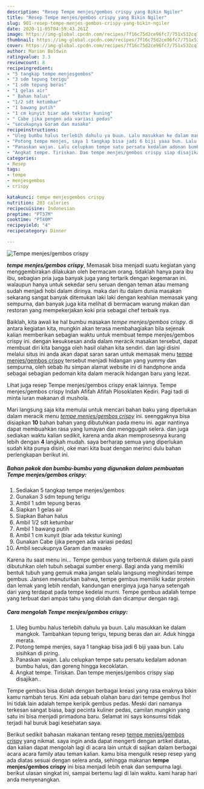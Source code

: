 ```yaml
---
description: "Resep Tempe menjes/gembos crispy yang Bikin Ngiler"
title: "Resep Tempe menjes/gembos crispy yang Bikin Ngiler"
slug: 901-resep-tempe-menjes-gembos-crispy-yang-bikin-ngiler
date: 2020-11-05T04:59:43.261Z
image: https://img-global.cpcdn.com/recipes/7f16c75d2ce96fc7/751x532cq70/tempe-menjesgembos-crispy-foto-resep-utama.jpg
thumbnail: https://img-global.cpcdn.com/recipes/7f16c75d2ce96fc7/751x532cq70/tempe-menjesgembos-crispy-foto-resep-utama.jpg
cover: https://img-global.cpcdn.com/recipes/7f16c75d2ce96fc7/751x532cq70/tempe-menjesgembos-crispy-foto-resep-utama.jpg
author: Marion Baldwin
ratingvalue: 3.3
reviewcount: 8
recipeingredient:
- "5 tangkap tempe menjesgembos"
- "3 sdm tepung terigu"
- "1 sdm tepung beras"
- "1 gelas air"
- " Bahan halus"
- "1/2 sdt ketumbar"
- "1 bawang putih"
- "1 cm kunyit biar ada tekstur kuning"
- " Cabe jika pengen ada variasi pedas"
- "secukupnya Garam dan masako"
recipeinstructions:
- "Uleg bumbu halus terlebih dahulu ya buun. Lalu masukkan ke dalam mangkok. Tambahkan tepung terigu, tepung beras dan air. Aduk hingga merata."
- "Potong tempe menjes, saya 1 tangkap bisa jadi 6 biji yaaa bun. Lalu sisihkan di piring."
- "Panaskan wajan. Lalu celupkan tempe satu persatu kedalam adonan bumbu halus, dan goreng hingga kecoklatan."
- "Angkat tempe. Tiriskan. Dan tempe menjes/gembos crispy siap disajikan.."
categories:
- Resep
tags:
- tempe
- menjesgembos
- crispy

katakunci: tempe menjesgembos crispy 
nutrition: 203 calories
recipecuisine: Indonesian
preptime: "PT37M"
cooktime: "PT40M"
recipeyield: "4"
recipecategory: Dinner

---
```



![Tempe menjes/gembos crispy](https://img-global.cpcdn.com/recipes/7f16c75d2ce96fc7/751x532cq70/tempe-menjesgembos-crispy-foto-resep-utama.jpg)

<b><i>tempe menjes/gembos crispy</i></b>, Memasak bisa menjadi suatu kegiatan yang menggembirakan dilakukan oleh bermacam orang. tidaklah hanya para ibu ibu, sebagian pria juga banyak juga yang tertarik dengan kegemaran ini. walaupun hanya untuk sekedar seru seruan dengan teman atau memang sudah menjadi hobi dalam dirinya. maka dari itu dalam dunia masakan sekarang sangat banyak ditemukan laki laki dengan keahlian memasak yang sempurna, dan banyak juga kita melihat di bermacam warung makan dan restoran yang mempekerjakan koki pria sebagai chef terbaik nya.

Baiklah, kita awali ke hal bumbu masakan <i>tempe menjes/gembos crispy</i>. di antara kegiatan kita, mungkin akan terasa membahagiakan bila sejenak kalian memberikan sebagian waktu untuk membuat tempe menjes/gembos crispy ini. dengan kesuksesan anda dalam meracik masakan tersebut, dapat membuat diri kita bangga oleh hasil olahan kita sendiri. dan lagi disini melalui situs ini anda akan dapat saran saran untuk memasak menu <u>tempe menjes/gembos crispy</u> tersebut menjadi hidangan yang yummy dan sempurna, oleh sebab itu simpan alamat website ini di handphone anda sebagai sebagian pedoman kita dalam meracik hidangan baru yang lezat.

Lihat juga resep Tempe menjes/gembos crispy enak lainnya. Tempe menjes/gembos crispy Indah Afifah Afifah Plosoklaten Kediri. Pagi tadi di minta iuran makanan di mushola.


Mari langsung saja kita memulai untuk mencari bahan baku yang diperlukan dalam meracik menu <u><i>tempe menjes/gembos crispy</i></u> ini. seenggaknya bisa disiapkan <b>10</b> bahan bahan yang dibutuhkan pada menu ini. agar nantinya dapat membuahkan rasa yang lumayan dan menggugah selera. dan juga sediakan waktu kalian sedikit, karena anda akan memprosesnya kurang lebih dengan <b>4</b> langkah mudah. saya berharap semua yang diperlukan sudah kita punya disini, oke mari kita buat dengan merinci dulu bahan perlengkapan berikut ini.

<!--inarticleads1-->

##### Bahan pokok dan bumbu-bumbu yang digunakan dalam pembuatan Tempe menjes/gembos crispy:

1. Sediakan 5 tangkap tempe menjes/gembos
1. Gunakan 3 sdm tepung terigu
1. Ambil 1 sdm tepung beras
1. Siapkan 1 gelas air
1. Siapkan  Bahan halus
1. Ambil 1/2 sdt ketumbar
1. Ambil 1 bawang putih
1. Ambil 1 cm kunyit (biar ada tekstur kuning)
1. Gunakan  Cabe (jika pengen ada variasi pedas)
1. Ambil secukupnya Garam dan masako


Karena itu saat menu ini… Tempe gembus yang terbentuk dalam gula pasti dibutuhkan oleh tubuh sebagai sumber energi. Bagi anda yang memilki bentuk tubuh yang gemuk maka jangan selalu langsung meghindari tempe gembus. Jansen menuturkan bahwa, tempe gembus memiliki kadar protein dan lemak yang lebih rendah, kandungan energinya juga hanya setengah dari yang terdapat pada tempe kedelai murni. Tempe gembus adalah tempe yang terbuat dari ampas tahu yang diolah dan dicampur dengan ragi. 

<!--inarticleads2-->

##### Cara mengolah Tempe menjes/gembos crispy:

1. Uleg bumbu halus terlebih dahulu ya buun. Lalu masukkan ke dalam mangkok. Tambahkan tepung terigu, tepung beras dan air. Aduk hingga merata.
1. Potong tempe menjes, saya 1 tangkap bisa jadi 6 biji yaaa bun. Lalu sisihkan di piring.
1. Panaskan wajan. Lalu celupkan tempe satu persatu kedalam adonan bumbu halus, dan goreng hingga kecoklatan.
1. Angkat tempe. Tiriskan. Dan tempe menjes/gembos crispy siap disajikan..


Tempe gembus bisa diolah dengan berbagai kreasi yang rasa enaknya bikin kamu nambah terus. Kini ada sebuah olahan baru dari tempe gembus lho! Ini tidak lain adalah tempe keripik gembus pedas. Meski dari namanya terkesan sangat biasa, bagi pecinta kuliner pedas, camilan mungkin yang satu ini bisa menjadi primadona baru. Selamat ini says konsumsi tidak terjadi hal buruk bagi kesehatan saya. 

Berikut sedikit bahasan makanan tentang resep <u>tempe menjes/gembos crispy</u> yang nikmat. saya ingin anda dapat mengerti dengan artikel diatas, dan kalian dapat mengolah lagi di acara lain untuk di sajikan dalam berbagai acara acara family atau teman kalian. kamu bisa mengulik resep resep yang ada diatas sesuai dengan selera anda, sehingga makanan <b>tempe menjes/gembos crispy</b> ini bisa menjadi lebih enak dan sempurna lagi. berikut ulasan singkat ini, sampai bertemu lagi di lain waktu. kami harap hari anda menyenangkan.
